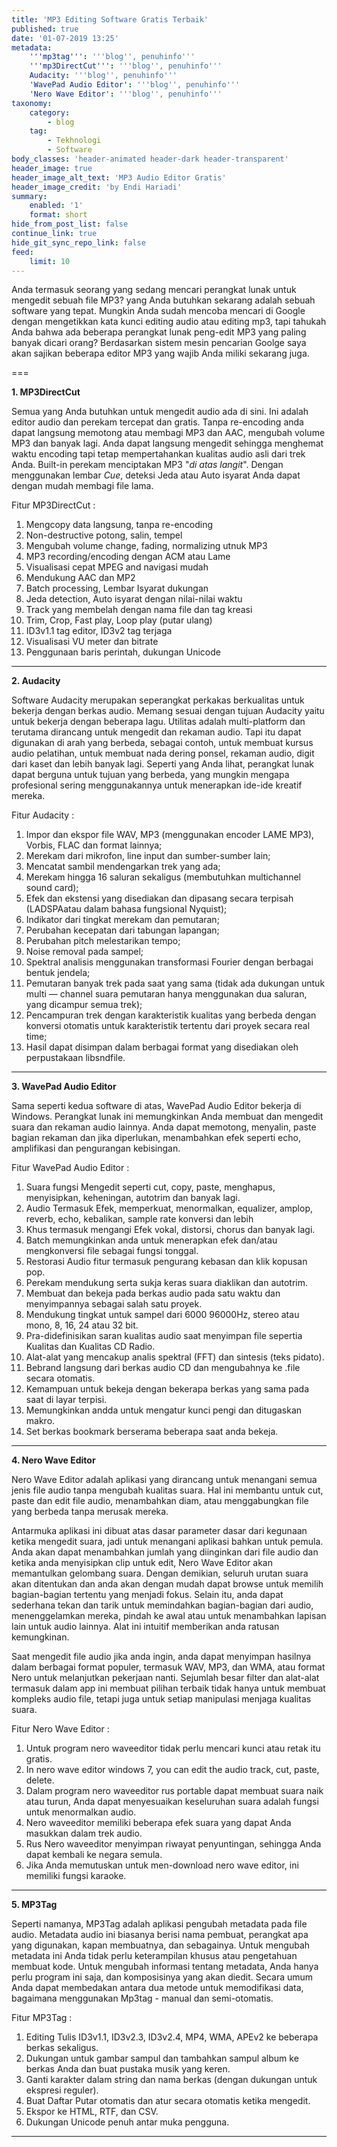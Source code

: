 ```yaml
---
title: 'MP3 Editing Software Gratis Terbaik'
published: true
date: '01-07-2019 13:25'
metadata:
    '''mp3tag''': '''blog'', penuhinfo'''
    '''mp3DirectCut''': '''blog'', penuhinfo'''
    Audacity: '''blog'', penuhinfo'''
    'WavePad Audio Editor': '''blog'', penuhinfo'''
    'Nero Wave Editor': '''blog'', penuhinfo'''
taxonomy:
    category:
        - blog
    tag:
        - Tekhnologi
        - Software
body_classes: 'header-animated header-dark header-transparent'
header_image: true
header_image_alt_text: 'MP3 Audio Editor Gratis'
header_image_credit: 'by Endi Hariadi'
summary:
    enabled: '1'
    format: short
hide_from_post_list: false
continue_link: true
hide_git_sync_repo_link: false
feed:
    limit: 10
---
```


Anda termasuk seorang yang sedang mencari perangkat lunak untuk mengedit sebuah file MP3? yang Anda butuhkan sekarang adalah sebuah software yang tepat. Mungkin Anda sudah mencoba mencari di Google dengan mengetikkan kata kunci editing audio atau editing mp3, tapi tahukah Anda bahwa ada beberapa perangkat lunak peng-edit MP3 yang paling banyak dicari orang? Berdasarkan sistem mesin pencarian Goolge saya akan sajikan beberapa editor MP3 yang wajib Anda miliki sekarang juga.

===

**1. MP3DirectCut**

Semua yang Anda butuhkan untuk mengedit audio ada di sini. Ini adalah editor audio dan perekam tercepat dan gratis. Tanpa re-encoding anda dapat langsung memotong atau membagi MP3 dan AAC, mengubah volume MP3 dan banyak lagi. Anda dapat langsung mengedit sehingga menghemat waktu encoding tapi tetap mempertahankan kualitas audio asli dari trek Anda. Built-in perekam menciptakan MP3 "_di atas langit_". Dengan menggunakan lembar _Cue_, deteksi Jeda atau Auto isyarat Anda dapat dengan mudah membagi file lama.

Fitur MP3DirectCut :

1. Mengcopy data langsung, tanpa re-encoding 
2. Non-destructive potong, salin, tempel 
3. Mengubah volume change, fading, normalizing utnuk MP3 
4. MP3 recording/encoding dengan ACM atau Lame 
5. Visualisasi cepat MPEG and navigasi mudah 
6. Mendukung AAC dan MP2 
7. Batch processing, Lembar Isyarat dukungan 
8. Jeda detection, Auto isyarat dengan nilai-nilai waktu 
9. Track yang membelah dengan nama file dan tag kreasi 
10. Trim, Crop, Fast play, Loop play (putar ulang) 
11. ID3v1.1 tag editor, ID3v2 tag terjaga
12. Visualisasi VU meter dan bitrate
13. Penggunaan baris perintah, dukungan Unicode 

---

**2. Audacity**

Software Audacity merupakan seperangkat perkakas berkualitas untuk bekerja dengan berkas audio. Memang sesuai dengan tujuan Audacity yaitu untuk bekerja dengan beberapa lagu. Utilitas adalah multi-platform dan terutama dirancang untuk mengedit dan rekaman audio. Tapi itu dapat digunakan di arah yang berbeda, sebagai contoh, untuk membuat kursus audio pelatihan, untuk membuat nada dering ponsel, rekaman audio, digit dari kaset dan lebih banyak lagi. Seperti yang Anda lihat, perangkat lunak dapat berguna untuk tujuan yang berbeda, yang mungkin mengapa profesional sering menggunakannya untuk menerapkan ide-ide kreatif mereka.

Fitur Audacity :

1. Impor dan ekspor file WAV, MP3 (menggunakan encoder LAME MP3), Vorbis, FLAC dan format lainnya;
2. Merekam dari mikrofon, line input dan sumber-sumber lain;
3. Mencatat sambil mendengarkan trek yang ada;
4. Merekam hingga 16 saluran sekaligus (membutuhkan multichannel sound card);
5. Efek dan ekstensi yang disediakan dan dipasang secara terpisah (LADSPAatau dalam bahasa fungsional Nyquist);
6. Indikator dari tingkat merekam dan pemutaran;
7. Perubahan kecepatan dari tabungan lapangan;
8. Perubahan pitch melestarikan tempo;
9. Noise removal pada sampel;
10. Spektral analisis menggunakan transformasi Fourier dengan berbagai bentuk jendela;
11. Pemutaran banyak trek pada saat yang sama (tidak ada dukungan untuk multi — channel suara pemutaran hanya menggunakan dua saluran, yang dicampur semua trek);
12. Pencampuran trek dengan karakteristik kualitas yang berbeda dengan konversi otomatis untuk karakteristik tertentu dari proyek secara real time;
13. Hasil dapat disimpan dalam berbagai format yang disediakan oleh perpustakaan libsndfile.

---

**3. WavePad Audio Editor**

Sama seperti kedua software di atas, WavePad Audio Editor bekerja di Windows. Perangkat lunak ini memungkinkan Anda membuat dan mengedit suara dan rekaman audio lainnya. Anda dapat memotong, menyalin, paste bagian rekaman dan jika diperlukan, menambahkan efek seperti echo, amplifikasi dan pengurangan kebisingan.

Fitur WavePad Audio Editor :

1. Suara fungsi Mengedit seperti cut, copy, paste, menghapus, menyisipkan, keheningan, autotrim dan banyak lagi. 
2. Audio Termasuk Efek, memperkuat, menormalkan, equalizer, amplop, reverb, echo, kebalikan, sample rate konversi dan lebih 
3. Khus termasuk mengangi Efek vokal, distorsi, chorus dan banyak lagi. 
4. Batch memungkinkan anda untuk menerapkan efek dan/atau mengkonversi file sebagai fungsi tonggal. 
5. Restorasi Audio fitur termasuk pengurang kebasan dan klik kopusan pop. 
6. Perekam mendukung serta sukja keras suara diaklikan dan autotrim. 
7. Membuat dan bekeja pada berkas audio pada satu waktu dan menyimpannya sebagai salah satu proyek. 
8. Mendukung tingkat untuk sampel dari 6000 96000Hz, stereo atau mono, 8, 16, 24 atau 32 bit. 
9. Pra-didefinisikan saran kualitas audio saat menyimpan file sepertia Kualitas dan Kualitas CD Radio. 
10. Alat-alat yang mencakup analis spektral (FFT) dan sintesis (teks pidato). 
11. Bebrand langsung dari berkas audio CD dan mengubahnya ke .file secara otomatis. 
12. Kemampuan untuk bekeja dengan bekerapa berkas yang sama pada saat di layar terpisi. 
13. Memungkinkan andda untuk mengatur kunci pengi dan ditugaskan makro. 
14. Set berkas bookmark berserama beberapa saat anda bekeja.

---

**4. Nero Wave Editor**

Nero Wave Editor adalah aplikasi yang dirancang untuk menangani semua jenis file audio tanpa mengubah kualitas suara. Hal ini membantu untuk cut, paste dan edit file audio, menambahkan diam, atau menggabungkan file yang berbeda tanpa merusak mereka.

Antarmuka aplikasi ini dibuat atas dasar parameter dasar dari kegunaan ketika mengedit suara, jadi untuk menangani aplikasi bahkan untuk pemula. Anda akan dapat menambahkan jumlah yang diinginkan dari file audio dan ketika anda menyisipkan clip untuk edit, Nero Wave Editor akan memantulkan gelombang suara. Dengan demikian, seluruh urutan suara akan ditentukan dan anda akan dengan mudah dapat browse untuk memilih bagian-bagian tertentu yang menjadi fokus. Selain itu, anda dapat sederhana tekan dan tarik untuk memindahkan bagian-bagian dari audio, menenggelamkan mereka, pindah ke awal atau untuk menambahkan lapisan lain untuk audio lainnya. Alat ini intuitif memberikan anda ratusan kemungkinan.

Saat mengedit file audio jika anda ingin, anda dapat menyimpan hasilnya dalam berbagai format populer, termasuk WAV, MP3, dan WMA, atau format Nero untuk melanjutkan pekerjaan nanti. Sejumlah besar filter dan alat-alat termasuk dalam app ini membuat pilihan terbaik tidak hanya untuk membuat kompleks audio file, tetapi juga untuk setiap manipulasi menjaga kualitas suara.

Fitur Nero Wave Editor :

1. Untuk program nero waveeditor tidak perlu mencari kunci atau retak itu gratis.
2. In nero wave editor windows 7, you can edit the audio track, cut, paste, delete.
3. Dalam program nero waveeditor rus portable dapat membuat suara naik atau turun, Anda dapat menyesuaikan keseluruhan suara adalah fungsi untuk menormalkan audio.
4. Nero waveeditor memiliki beberapa efek suara yang dapat Anda masukkan dalam trek audio.
5. Rus Nero waveeditor menyimpan riwayat penyuntingan, sehingga Anda dapat kembali ke negara semula.
6. Jika Anda memutuskan untuk men-download nero wave editor, ini memiliki fungsi karaoke.

---

**5. MP3Tag**

Seperti namanya, MP3Tag adalah aplikasi pengubah metadata pada file audio. Metadata audio ini biasanya berisi nama pembuat, perangkat apa yang digunakan, kapan membuatnya, dan sebagainya. Untuk mengubah metadata ini Anda tidak perlu keterampilan khusus atau pengetahuan membuat kode. Untuk mengubah informasi tentang metadata, Anda hanya perlu program ini saja, dan komposisinya yang akan diedit. Secara umum Anda dapat membedakan antara dua metode untuk memodifikasi data, bagaimana menggunakan Mp3tag - manual dan semi-otomatis.

Fitur MP3Tag :

1. Editing Tulis ID3v1.1, ID3v2.3, ID3v2.4, MP4, WMA, APEv2 ke beberapa berkas sekaligus.
2. Dukungan untuk gambar sampul dan tambahkan sampul album ke berkas Anda dan buat pustaka musik yang keren.
3. Ganti karakter dalam string dan nama berkas (dengan dukungan untuk ekspresi reguler).
4. Buat Daftar Putar otomatis dan atur secara otomatis ketika mengedit.
5. Ekspor ke HTML, RTF, dan CSV.
6. Dukungan Unicode penuh antar muka pengguna.

---

